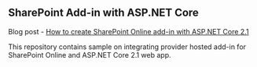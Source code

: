 ## SharePoint Add-in with ASP.NET Core

Blog post - [How to create SharePoint Online add-in with ASP.NET Core 2.1](http://spblog.net/post/2018/12/03/How-to-create-SharePoint-Online-add-in-with-ASPNET-Core-21)

This repository contains sample on integrating provider hosted add-in for SharePoint Online and ASP.NET Core 2.1 web app.
